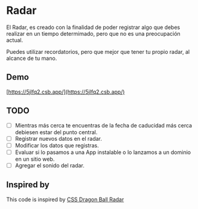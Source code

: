 # Radar

El Radar, es creado con la finalidad de poder registrar algo que debes realizar en un tiempo determimado, pero que no es una preocupación actual.

Puedes utilizar recordatorios, pero que mejor que tener tu propio radar, al alcance de tu mano.

## Demo

[https://5jlfq2.csb.app/](https://5jlfq2.csb.app/)

## TODO

- [ ] Mientras más cerca te encuentras de la fecha de caducidad más cerca debiesen estar del punto central.
- [ ] Registrar nuevos datos en el radar.
- [ ] Modificar los datos que registras.
- [ ] Evaluar si lo pasamos a una App instalable o lo lanzamos a un dominio en un sitio web.
- [ ] Agregar el sonido del radar.

## Inspired by

This code is inspired by [CSS Dragon Ball Radar](https://codepen.io/jsmask/pen/WNwXOmN)
